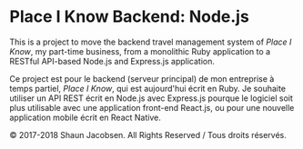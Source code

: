 # Place I Know Backend: Node.js
This is a project to move the backend travel management system of _Place I Know_, my part-time business, from a monolithic Ruby application to a RESTful API-based Node.js and Express.js application.

Ce project est pour le backend (serveur principal) de mon entreprise à temps partiel, _Place I Know_, qui est aujourd'hui écrit en Ruby. Je souhaite utiliser un API REST écrit en Node.js avec Express.js pourque le logiciel soit plus utilisable avec une application front-end React.js, ou pour une nouvelle application mobile écrit en React Native.

© 2017-2018 Shaun Jacobsen. All Rights Reserved / Tous droits réservés.